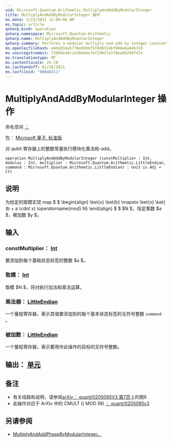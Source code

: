 ```yaml
---
uid: Microsoft.Quantum.Arithmetic.MultiplyAndAddByModularInteger
title: MultiplyAndAddByModularInteger 操作
ms.date: 1/23/2021 12:00:00 AM
ms.topic: article
qsharp.kind: operation
qsharp.namespace: Microsoft.Quantum.Arithmetic
qsharp.name: MultiplyAndAddByModularInteger
qsharp.summary: Performs a modular multiply-and-add by integer constants on a qubit register.
ms.openlocfilehash: e4de934a5776e80dbf5f0d8334bf806e6a84b743
ms.sourcegitcommit: 71605ea9cc630e84e7ef29027e1f0ea06299747e
ms.translationtype: MT
ms.contentlocale: zh-CN
ms.lasthandoff: 01/26/2021
ms.locfileid: "98846511"
---
```

# <a name="multiplyandaddbymodularinteger-operation"></a>MultiplyAndAddByModularInteger 操作

命名空间 [：](xref:Microsoft.Quantum.Arithmetic)

包： [Microsoft 量子. 标准版](https://nuget.org/packages/Microsoft.Quantum.Standard)


对 qubit 寄存器上的整数常量执行模块化乘法和-add。

```qsharp
operation MultiplyAndAddByModularInteger (constMultiplier : Int, modulus : Int, multiplier : Microsoft.Quantum.Arithmetic.LittleEndian, summand : Microsoft.Quantum.Arithmetic.LittleEndian) : Unit is Adj + Ctl
```


## <a name="description"></a>说明

为给定的取模实现 map $ $ \begin{align} \ket{x} \ket{b} \mapsto \ket{x} \ket{ (b + a \cdot x) \operatorname{mod} N} \end{align} $ $ $N $，恒定乘数 $a $，被加数 $y $。

## <a name="input"></a>输入

### <a name="constmultiplier--int"></a>constMultiplier： [Int](xref:microsoft.quantum.lang-ref.int)

要添加到每个基础状态标签的整数 $a $。


### <a name="modulus--int"></a>取模： [Int](xref:microsoft.quantum.lang-ref.int)

取模 $N $，将对执行加法和乘法运算。


### <a name="multiplier--littleendian"></a>乘法器： [LittleEndian](xref:Microsoft.Quantum.Arithmetic.LittleEndian)

一个量程寄存器，表示其值要添加到的每个基本状态标签的无符号整数 `summand` 。


### <a name="summand--littleendian"></a>被加数： [LittleEndian](xref:Microsoft.Quantum.Arithmetic.LittleEndian)

一个量程寄存器，表示要用作此操作的目标的无符号整数。



## <a name="output--unit"></a>输出： [单元](xref:microsoft.quantum.lang-ref.unit)



## <a name="remarks"></a>备注

- 有关线路和说明，请参阅[arXiv： quant/0205095V3 第7页](https://arxiv.org/pdf/quant-ph/0205095v3.pdf#page=7)上的图6
- 此操作对应于 ArXiv 中的 CMULT () MOD (N) [： quant/0205095v3](https://arxiv.org/pdf/quant-ph/0205095v3.pdf)

## <a name="see-also"></a>另请参阅

- [MultiplyAndAddPhaseByModularInteger。](xref:Microsoft.Quantum.Arithmetic.MultiplyAndAddPhaseByModularInteger)
